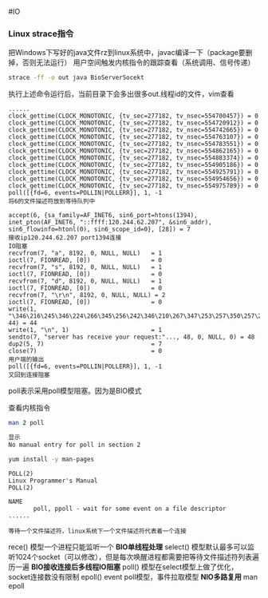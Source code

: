 #IO
### Linux strace指令
把Windows下写好的java文件rz到linux系统中，javac编译一下（package要删掉，否则无法运行）
用户空间触发内核指令的跟踪查看（系统调用、信号传递）
```bash
strace -ff -o out java BioServerSocekt
```
执行上述命令运行后，当前目录下会多出很多out.线程id的文件，vim查看
```text
......
clock_gettime(CLOCK_MONOTONIC, {tv_sec=277182, tv_nsec=554700457}) = 0
clock_gettime(CLOCK_MONOTONIC, {tv_sec=277182, tv_nsec=554720912}) = 0
clock_gettime(CLOCK_MONOTONIC, {tv_sec=277182, tv_nsec=554742665}) = 0
clock_gettime(CLOCK_MONOTONIC, {tv_sec=277182, tv_nsec=554763107}) = 0
clock_gettime(CLOCK_MONOTONIC, {tv_sec=277182, tv_nsec=554783551}) = 0
clock_gettime(CLOCK_MONOTONIC, {tv_sec=277182, tv_nsec=554862165}) = 0
clock_gettime(CLOCK_MONOTONIC, {tv_sec=277182, tv_nsec=554883374}) = 0
clock_gettime(CLOCK_MONOTONIC, {tv_sec=277182, tv_nsec=554905186}) = 0
clock_gettime(CLOCK_MONOTONIC, {tv_sec=277182, tv_nsec=554925791}) = 0
clock_gettime(CLOCK_MONOTONIC, {tv_sec=277182, tv_nsec=554954656}) = 0
clock_gettime(CLOCK_MONOTONIC, {tv_sec=277182, tv_nsec=554975789}) = 0
poll([{fd=6, events=POLLIN|POLLERR}], 1, -1
将6的文件描述符放到等待队列中

accept(6, {sa_family=AF_INET6, sin6_port=htons(1394), inet_pton(AF_INET6, "::ffff:120.244.62.207", &sin6_addr), sin6_flowinfo=htonl(0), sin6_scope_id=0}, [28]) = 7
接收ip120.244.62.207 port1394连接
IO阻塞
recvfrom(7, "a", 8192, 0, NULL, NULL)   = 1
ioctl(7, FIONREAD, [0])                 = 0
recvfrom(7, "s", 8192, 0, NULL, NULL)   = 1
ioctl(7, FIONREAD, [0])                 = 0
recvfrom(7, "d", 8192, 0, NULL, NULL)   = 1
ioctl(7, FIONREAD, [0])                 = 0
recvfrom(7, "\r\n", 8192, 0, NULL, NULL) = 2
ioctl(7, FIONREAD, [0])                 = 0
write(1, "\346\216\245\346\224\266\345\256\242\346\210\267\347\253\257\350\257\267\346\261\202\346\266\210\346\201\257\357\274\232as"..., 44) = 44
write(1, "\n", 1)                       = 1
sendto(7, "server has receive your request:"..., 48, 0, NULL, 0) = 48
dup2(5, 7)                              = 7
close(7)                                = 0
用户端的输出
poll([{fd=6, events=POLLIN|POLLERR}], 1, -1
又回到连接阻塞
```
poll表示采用poll模型阻塞。因为是BIO模式

查看内核指令
```bash
man 2 poll

显示
No manual entry for poll in section 2

yum install -y man-pages
```
```text
POLL(2)                                                                  Linux Programmer's Manual                                                                 POLL(2)

NAME
       poll, ppoll - wait for some event on a file descriptor
......

等待一个文件描述符，linux系统下一个文件描述符代表着一个连接       
```

rece() 模型一个进程只能监听一个 **BIO单线程处理**
select() 模型默认最多可以监听1024个socket（可以修改），但是每次唤醒进程都需要把等待文件描述符列表遍历一遍 **BIO接收连接后多线程IO阻塞**
poll() 模型在select模型上做了优化，socket连接数没有限制
epoll() event poll模型，事件拉取模型 **NIO多路复用**
man epoll